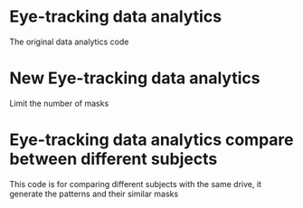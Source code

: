 # Eye-tracking data analytics
The original data analytics code
# New Eye-tracking data analytics
Limit the number of masks
# Eye-tracking data analytics compare between different subjects
This code is for comparing different subjects with the same drive, it generate the patterns and their similar masks
